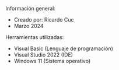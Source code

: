 Información general:
* Creado por: Ricardo Cuc
* Marzo 2024

Herramientas utilizadas:
* Visual Basic		  (Lenguaje de programación)
* Visual Studio 2022  (IDE)
* Windows 11           (Sistema operativo)
